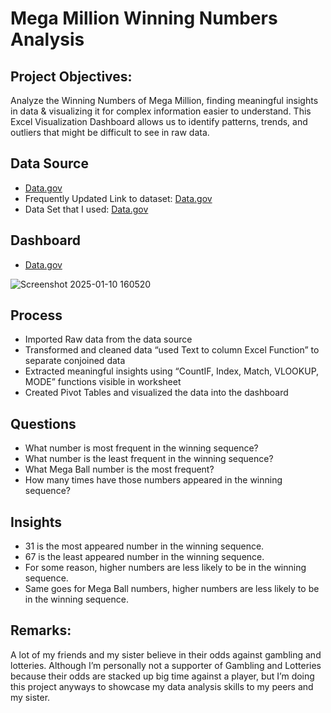 # Mega Million Winning Numbers Analysis

## Project Objectives:
Analyze the Winning Numbers of Mega Million, finding meaningful insights in data & visualizing it for complex information easier to understand. This Excel Visualization Dashboard allows us to identify patterns, trends, and outliers that might be difficult to see in raw data.

## Data Source
-	<a href = “https://data.gov/” target = “__blank” > Data.gov </a>
-	Frequently Updated Link to dataset: <a href = “https://catalog.data.gov/dataset/lottery-mega-millions-winning-numbers-beginning-2002”  target = “blank” > Data.gov </a>
-	Data Set that I used: <a href = “https://catalog.data.gov/dataset/lottery-mega-millions-winning-numbers-beginning-2002”  target = “__blank”> Data.gov </a>

## Dashboard
-	<a href = “https://github.com/abishtuladhar1/Mega-Million-Analysis/blob/main/Screenshot%202025-01-10%20160520.png”  target = “__blank” > Data.gov </a>

![Screenshot 2025-01-10 160520](https://github.com/user-attachments/assets/49cd98d0-44a9-438e-853c-e66a44012b5b)

## Process
-	Imported Raw data from the data source
-	Transformed and cleaned data “used Text to column Excel Function” to separate conjoined data
-	Extracted meaningful insights using “CountIF, Index, Match, VLOOKUP, MODE” functions visible in worksheet
-	Created Pivot Tables and visualized the data into the dashboard

## Questions
-	What number is most frequent in the winning sequence?
-	What number is the least frequent in the winning sequence?
-	What Mega Ball number is the most frequent?
-	How many times have those numbers appeared in the winning sequence?

## Insights
-	31 is the most appeared number in the winning sequence.
-	67 is the least appeared number in the winning sequence.
-	For some reason, higher numbers are less likely to be in the winning sequence.
-	Same goes for Mega Ball numbers, higher numbers are less likely to be in the winning sequence.

## Remarks:
A lot of my friends and my sister believe in their odds against gambling and lotteries. Although I’m personally not a supporter of Gambling and Lotteries because their odds are stacked up big time against a player, but I’m doing this project anyways to showcase my data analysis skills to my peers and my sister.
